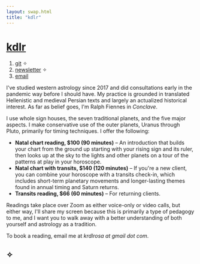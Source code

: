 ```yaml
---
layout: swap.html
title: "kdlr"
---
```


# [kdlr](..)

1. [git](https://codeberg.org/sailorfe) ✧
2. [newsletter](https://buttondown.com/hackstrology) ✧
3. [email](mailto:krdlrosa@gmail.com)

I've studied western astrology since 2017 and did consultations early in the pandemic way before I should have. My practice is grounded in translated Hellenistic and medieval Persian texts and largely an actualized historical interest. As far as belief goes, I'm Ralph Fiennes in *Conclave*.

I use whole sign houses, the seven traditional planets, and the five major aspects. I make conservative use of the outer planets, Uranus through Pluto, primarily for timing techniques. I offer the following:

- **Natal chart reading, $100 (90 minutes)** – An introduction that builds your chart from the ground up starting with your rising sign and its ruler, then looks up at the sky to the lights and other planets on a tour of the patterns at play in your horoscope.
- **Natal chart with transits, $140 (120 minutes)** – If you're a new client, you can combine your horoscope with a transits check-in, which includes short-term planetary movements and longer-lasting themes found in annual timing and Saturn returns.
- **Transits reading, $66 (60 minutes)** – For returning clients.

Readings take place over Zoom as either voice-only or video calls, but either way, I'll share my screen because this is primarily a type of pedagogy to me, and I want you to walk away with a better understanding of both yourself and astrology as a tradition.

To book a reading, email me at *krdlrosa at gmail dot com*.

## ✧
